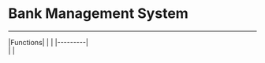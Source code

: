 # Bank Management System
-----------------------------------
|Functions|
|         |
|---------|         
|         |
 
